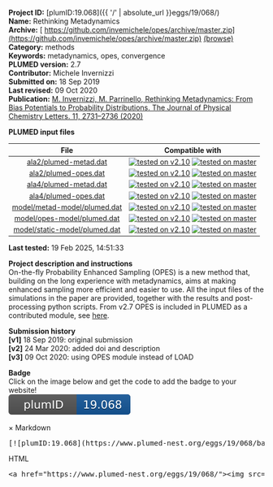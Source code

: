 **Project ID:** [plumID:19.068]({{ '/' | absolute_url }}eggs/19/068/)  
**Name:**  Rethinking Metadynamics  
**Archive:** [ https://github.com/invemichele/opes/archive/master.zip](https://github.com/invemichele/opes/archive/master.zip) [(browse)](https://github.com/invemichele/opes/tree/master)  
**Category:**  methods  
**Keywords:**  metadynamics, opes, convergence  
**PLUMED version:**  2.7  
**Contributor:**  Michele Invernizzi  
**Submitted on:** 18 Sep 2019  
**Last revised:** 09 Oct 2020  
**Publication:** [M. Invernizzi, M. Parrinello, Rethinking Metadynamics: From Bias Potentials to Probability Distributions. The Journal of Physical Chemistry Letters. 11, 2731–2736 (2020)](http://dx.doi.org/10.1021/acs.jpclett.0c00497)  
  
**PLUMED input files**  
  
| File     | Compatible with |  
|:--------:|:--------:|  
| [ala2/plumed-metad.dat](./data/ala2/plumed-metad.dat.md) |  [![tested on v2.10](https://img.shields.io/badge/v2.10-passing-green.svg)](data/ala2/plumed-metad.dat.plumed.stderr) [![tested on master](https://img.shields.io/badge/master-passing-green.svg)](data/ala2/plumed-metad.dat.plumed_master.stderr) |  
| [ala2/plumed-opes.dat](./data/ala2/plumed-opes.dat.md) |  [![tested on v2.10](https://img.shields.io/badge/v2.10-passing-green.svg)](data/ala2/plumed-opes.dat.plumed.stderr) [![tested on master](https://img.shields.io/badge/master-passing-green.svg)](data/ala2/plumed-opes.dat.plumed_master.stderr) |  
| [ala4/plumed-metad.dat](./data/ala4/plumed-metad.dat.md) |  [![tested on v2.10](https://img.shields.io/badge/v2.10-passing-green.svg)](data/ala4/plumed-metad.dat.plumed.stderr) [![tested on master](https://img.shields.io/badge/master-passing-green.svg)](data/ala4/plumed-metad.dat.plumed_master.stderr) |  
| [ala4/plumed-opes.dat](./data/ala4/plumed-opes.dat.md) |  [![tested on v2.10](https://img.shields.io/badge/v2.10-passing-green.svg)](data/ala4/plumed-opes.dat.plumed.stderr) [![tested on master](https://img.shields.io/badge/master-passing-green.svg)](data/ala4/plumed-opes.dat.plumed_master.stderr) |  
| [model/metad-model/plumed.dat](./data/model/metad-model/plumed.dat.md) |  [![tested on v2.10](https://img.shields.io/badge/v2.10-passing-green.svg)](data/model/metad-model/plumed.dat.plumed.stderr) [![tested on master](https://img.shields.io/badge/master-passing-green.svg)](data/model/metad-model/plumed.dat.plumed_master.stderr) |  
| [model/opes-model/plumed.dat](./data/model/opes-model/plumed.dat.md) |  [![tested on v2.10](https://img.shields.io/badge/v2.10-passing-green.svg)](data/model/opes-model/plumed.dat.plumed.stderr) [![tested on master](https://img.shields.io/badge/master-passing-green.svg)](data/model/opes-model/plumed.dat.plumed_master.stderr) |  
| [model/static-model/plumed.dat](./data/model/static-model/plumed.dat.md) |  [![tested on v2.10](https://img.shields.io/badge/v2.10-passing-green.svg)](data/model/static-model/plumed.dat.plumed.stderr) [![tested on master](https://img.shields.io/badge/master-passing-green.svg)](data/model/static-model/plumed.dat.plumed_master.stderr) |  
  
**Last tested:**  19 Feb 2025, 14:51:33
  
**Project description and instructions**  
On-the-fly Probability Enhanced Sampling (OPES) is a new method that, building on the long experience with metadynamics, aims at making enhanced sampling more efficient and easier to use. All the input files of the simulations in the paper are provided, together with the results and post-processing python scripts. From v2.7 OPES is included in PLUMED as a contributed module, see [here](https://www.plumed.org/doc-master/user-doc/html/_o_p_e_s.html).

  
**Submission history**  
**[v1]** 18 Sep 2019: original submission  
**[v2]** 24 Mar 2020: added doi and description  
**[v3]** 09 Oct 2020: using OPES module instead of LOAD  
  
**Badge**  
Click on the image below and get the code to add the badge to your website!  
<img src="./badge.svg" alt="plumeDnest:19.068" id="myBtn" class="badge">
<div id="myModal" class="modal">
  <div class="modal-content">
    <span class="close">&times;</span>
    Markdown<pre>[![plumID:19.068](https://www.plumed-nest.org/eggs/19/068/badge.svg)](https://www.plumed-nest.org/eggs/19/068/)</pre>
    HTML<pre>&lt;a href="https://www.plumed-nest.org/eggs/19/068/"&gt;&lt;img src="https://www.plumed-nest.org/eggs/19/068/badge.svg" alt="plumID:19.068"&gt;&lt;/a&gt;</pre>
  </div>
</div>
